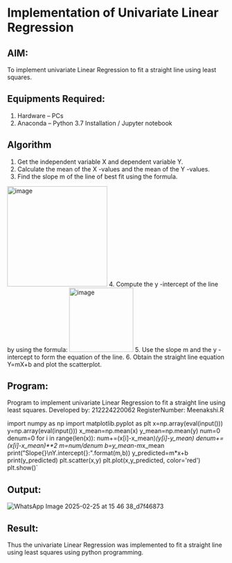 # Implementation of Univariate Linear Regression
## AIM:
To implement univariate Linear Regression to fit a straight line using least squares.

## Equipments Required:
1. Hardware – PCs
2. Anaconda – Python 3.7 Installation / Jupyter notebook

## Algorithm
1. Get the independent variable X and dependent variable Y.
2. Calculate the mean of the X -values and the mean of the Y -values.
3. Find the slope m of the line of best fit using the formula. 
<img width="231" alt="image" src="https://user-images.githubusercontent.com/93026020/192078527-b3b5ee3e-992f-46c4-865b-3b7ce4ac54ad.png">
4. Compute the y -intercept of the line by using the formula:
<img width="148" alt="image" src="https://user-images.githubusercontent.com/93026020/192078545-79d70b90-7e9d-4b85-9f8b-9d7548a4c5a4.png">
5. Use the slope m and the y -intercept to form the equation of the line.
6. Obtain the straight line equation Y=mX+b and plot the scatterplot.

## Program:

Program to implement univariate Linear Regression to fit a straight line using least squares.
Developed by: 212224220062
RegisterNumber: Meenakshi.R

import numpy as np
import matplotlib.pyplot as plt
x=np.array(eval(input()))
y=np.array(eval(input()))
x_mean=np.mean(x)
y_mean=np.mean(y)
num=0
denum=0
for i in range(len(x)):
    num+=(x[i]-x_mean)*(y[i]-y_mean)
    denum+=(x[i]-x_mean)**2
m=num/denum
b=y_mean-m*x_mean
print("Slope{}\nY.intercept{}:".format(m,b))
y_predicted=m*x+b
print(y_predicted)
plt.scatter(x,y)
plt.plot(x,y_predicted, color='red')
plt.show()`

## Output:

![WhatsApp Image 2025-02-25 at 15 46 38_d7f46873](https://github.com/user-attachments/assets/43633286-10a0-48b3-9b44-99a1bdf610ea)

## Result:
Thus the univariate Linear Regression was implemented to fit a straight line using least squares using python programming.
